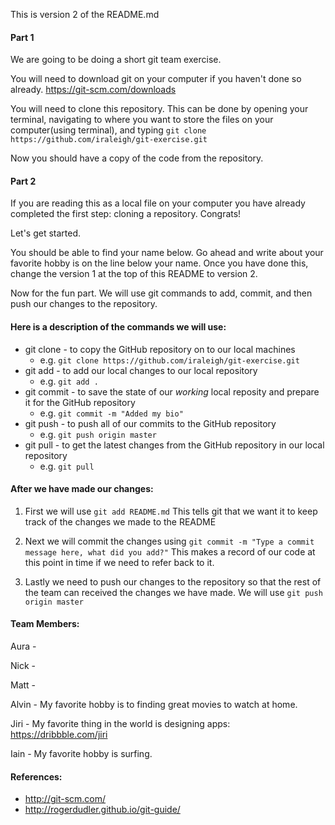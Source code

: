 This is version 2 of the README.md

#### Part 1 ####

We are going to be doing a short git team exercise.

You will need to download git on your computer if you haven't done so already.
https://git-scm.com/downloads

You will need to clone this repository. This can be done by opening your terminal,
navigating to where you want to store the files on your computer(using terminal),
and typing ```git clone https://github.com/iraleigh/git-exercise.git```

Now you should have a copy of the code from the repository.

#### Part 2 ####

If you are reading this as a local file on your computer you have already
completed the first step: cloning a repository. Congrats!

Let's get started.

You should be able to find your name below.
Go ahead and write about your favorite hobby is on the line below your name.
Once you have done this, change the version 1 at the top of this README to
version 2.

Now for the fun part.
We will use git commands to add, commit, and then push our changes to the
repository.

#### Here is a description of the commands we will use: ####

* git clone - to copy the GitHub repository on to our local machines
  * e.g. ```git clone https://github.com/iraleigh/git-exercise.git
         ```
* git add - to add our local changes to our local repository
  * e.g. ```git add .
         ```
* git commit - to save the state of our _working_ local reposity and prepare it for the GitHub repository
  * e.g. ```git commit -m "Added my bio"
         ```
* git push - to push all of our commits to the GitHub repository
  * e.g. ```git push origin master
         ```
* git pull - to get the latest changes from the GitHub repository in our local repository
  * e.g. ```git pull 
         ```

#### After we have made our changes: ####

1. First we will use
   ```git add README.md``` This tells git that we want it to keep track of the changes we made to the README

2. Next we will commit the changes using
   ```git commit -m "Type a commit message here, what did you add?"``` This makes a record of our code at this point in time if we need to refer back to it.

3. Lastly we need to push our changes to the repository so that the rest of the team
can received the changes we have made. We will use
   ```git push origin master```

#### Team Members: ####

Aura -


Nick -


Matt -


Alvin - My favorite hobby is to finding great movies to watch at home.


Jiri - My favorite thing in the world is designing apps: https://dribbble.com/jiri


Iain - My favorite hobby is surfing.



#### References: ####
* http://git-scm.com/
* http://rogerdudler.github.io/git-guide/


